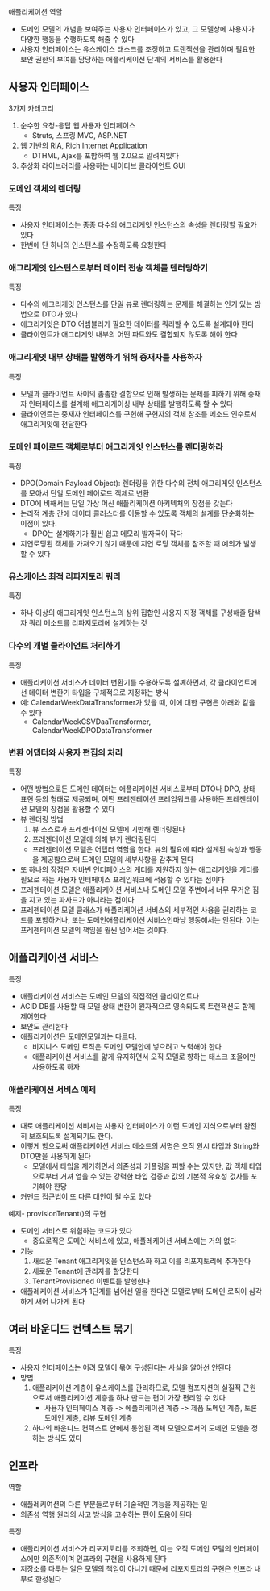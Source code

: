 애플리케이션 역할
- 도메인 모델의 개념을 보여주는 사용자 인터페이스가 있고, 그 모델상에 사용자가 다양한 행동을 수행하도록 해줄 수 있다
- 사용자 인터페이스는 유스케이스 태스크를 조정하고 트랜잭션을 관리하며 필요한 보안 권한의 부여를 담당하는 애플리케이션 단계의 서비스를 활용한다

## 사용자 인터페이스
3가지 카테고리
1. 순수한 요청-응답 웹 사용자 인터페이스
   - Struts, 스프링 MVC, ASP.NET
2. 웹 기반의 RIA, Rich Internet Application
   - DTHML, Ajax를 포함하여 웹 2.0으로 알려져있다
3. 추상화 라이브러리를 사용하는 네이티브 클라이언트 GUI

### 도메인 객체의 렌더링
특징
- 사용자 인터페이스는 종종 다수의 애그리게잇 인스턴스의 속성을 렌더링할 필요가 있다
- 한번에 단 하나의 인스턴스를 수정하도록 요청한다

### 애그리게잇 인스턴스로부터 데이터 전송 객체를 덴러딩하기
특징
- 다수의 애그리게잇 인스턴스를 단일 뷰로 렌더링하는 문제를 해결하는 인기 있는 방법으로 DTO가 있다
- 애그리게잇은 DTO 어셈블러가 필요한 데이터를 쿼리할 수 있도록 설계돼야 한다
- 클라이언트가 애그리게잇 내부의 어떤 파트와도 결합되지 않도록 해야 한다

### 애그리게잇 내부 상태를 발행하기 위해 중재자를 사용하자
특징
- 모델과 클라이언트 사이의 촘촘한 결합으로 인해 발생하는 문제를 피하기 위해 중재자 인터페이스를 설계해 애그리게이싱 내부 상태를 발행하도록 할 수 있다
- 클라이언트는 중재자 인터페이스를 구현해 구현자의 객체 참조를 메소드 인수로서 애그리게잇에 전달한다

### 도메인 페이로드 객체로부터 애그리게잇 인스턴스를 렌더링하라
특징
- DPO(Domain Payload Object): 렌더링을 위한 다수의 전체 애그리게잇 인스턴스를 모아서 단일 도메인 페이로드 객체로 변환
- DTO에 비해서는 단일 가상 머신 애플리케이션 아키텍처의 장점을 갖는다
- 논리적 계층 간에 데이터 클러스터를 이동할 수 있도록 객체의 설계를 단순화하는 이점이 있다.
   - DPO는 설계하기가 훨씬 쉽고 메모리 발자국이 작다
- 지연로딩된 객체를 가져오기 않기 때문에 지연 로딩 객체를 참조할 때 예외가 발생할 수 있다

### 유스케이스 최적 리파지토리 쿼리
특징
- 하나 이상의 애그리게잇 인스턴스의 상위 집합인 사용지 지정 객체를 구성해줄 탐색자 쿼리 메소드를 리파지토리에 설계하는 것

### 다수의 개별 클라이언트 처리하기
특징
- 애플리케이션 서비스가 데이터 변환기를 수용하도록 설꼐하면서, 각 클라이언트에선 데이터 변환기 타입을 구체적으로 지정하는 방식
- 예: CalendarWeekDataTransformer가 있을 때, 이에 대한 구현은 아래와 같을 수 있다
   - CalendarWeekCSVDaaTransformer, CalendarWeekDPODataTransformer

### 변환 어댑터와 사용자 편집의 처리
특징
- 어떤 방법으로든 도메인 데이터는 애플리케이션 서비스로부터 DTO나 DPO, 상태 표현 등의 형태로 제공되며, 어떤 프레젠테이션 프레임워크를 사용하든 프레젠테이션 모델의 장점을 활용할 수 있다
- 뷰 렌더링 방법
   1. 뷰 스스로가 프레젠테이션 모델에 기반해 렌더링된다
   2. 프레젠테이션 모델에 의해 뷰가 렌더링된다
   - 프레젠테이션 모델은 어댑터 역할을 한다. 뷰의 필요에 따라 설계된 속성과 행동을 제공함으로써 도메인 모델의 세부사항을 감추게 된다
- 또 하나의 장점은 자바빈 인터페이스의 게터를 지원하지 않는 애그리게잇을 게터를 필요로 하는 사용자 인터페이스 프레임워크에 적용할 수 있다는 점이다
- 프레젠테이션 모델은 애플리케이션 서비스나 도메인 모델 주변에서 너무 무거운 짐을 지고 있는 파사드가 아니라는 점이다
- 프레젠테이션 모델 클래스가 애플리케이션 서비스의 세부적인 사용을 권리하는 코드를 포함하거나, 또는 도메인애플리케이션 서비스인마냥 행동해서는 안된다. 이는 프레젠테이션 모델의 책임을 훨씬 넘어서는 것이다.

## 애플리케이션 서비스
특징
- 애플리케이션 서비스는 도메인 모델의 직접적인 클라이언트다
- ACID DB를 사용할 때 모델 상태 변환이 원자적으로 영속되도록 트랜잭션도 함께 제어한다
- 보안도 관리한다
- 애플리케이션은 도메인모델과는 다르다.
   - 비지니스 도메인 로직은 도메인 모델안에 넣으려고 노력해야 한다
   - 애플리케이션 서비스를 얇게 유지하면서 오직 모델로 향하는 태스크 조율에만 사용하도록 하자

### 애플리케이션 서비스 예제
특징
- 때로 애플리케이션 서비시는 사용자 인터페이스가 이런 도메인 지식으로부터 완전히 보호되도록 설계되기도 한다. 
- 이렇게 함으로써 애플리케이션 서비스 메소드의 서명은 오직 원시 타입과 String와 DTO만을 사용하게 된다
   - 모델에서 타입을 제거하면서 의존성과 커플링을 피할 수는 있지만, 값 객체 타입으로부터 거져 얻을 수 있는 강력한 타입 검증과 값의 기본적 유효성 겂사를 포기해야 한당
- 커맨드 접근법이 또 다른 대안이 될 수도 있다

예제- provisionTenant()의 구현
- 도메인 서비스로 위힘하는 코드가 있다
   - 중요로직은 도메인 서비스에 있고, 애플레케이션 서비스에는 거의 없다
- 기능
   1. 새로운 Tenant 애그리게잇을 인스턴스화 하고 이를 리포지토리에 추가한다
   2. 새로운 Tenant에 관리자를 할당한다
   3. TenantProvisioned 이벤트를 발행한다
- 애플레케이션 서비스가 1단계를 넘어선 일을 한다면 모델로부터 도메인 로직이 심각하게 새어 나가게 된다

## 여러 바운디드 컨텍스트 묶기
특징
- 사용자 인터페이스는 어려 모델이 묶여 구성된다는 사실을 알아선 안된다
- 방법
   1. 애플리케이션 계층이 유스케이스를 관리하므로, 모델 컴포지션의 실질적 근원으로서 애플리케이션 계층을 하나 만드는 편이 가장 편리할 수 있다
      - 사용자 인터페이스 계층 -> 에플리케이션 계층 -> 제품 도메인 계층, 토론 도메인 계층, 리뷰 도메인 계층 
   2. 하나의 바운디드 컨텍스트 안에서 통합된 객체 모델으로서의 도메인 모델을 정하는 방식도 있다

## 인프라
역할
- 애플레키여션의 다른 부분들로부터 기술적인 기능을 제공하는 일
- 의존성 역행 원리의 사고 방식을 고수하는 편이 도움이 된다

특징
- 애플리케이션 서비스가 리포지토리를 조회하면, 이는 오직 도메인 모델의 인터페이스에만 의존적이며 인프라의 구현을 사용하게 된다
- 저장소를 다루는 일은 모델의 책임이 아니기 때문에 리포지토리의 구현은 인프라 내부로 한정된다
